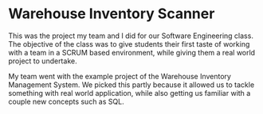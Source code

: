 # Warehouse Inventory Scanner

This was the project my team and I did for our Software Engineering class. 
The objective of the class was to give students their first taste of working with a team
in a SCRUM based environment, while giving them a real world project to undertake. 

My team went with the example project of the Warehouse Inventory Management System.
We picked this partly because it allowed us to tackle something with real world application, 
while also getting us familiar with a couple new concepts such as SQL. 
